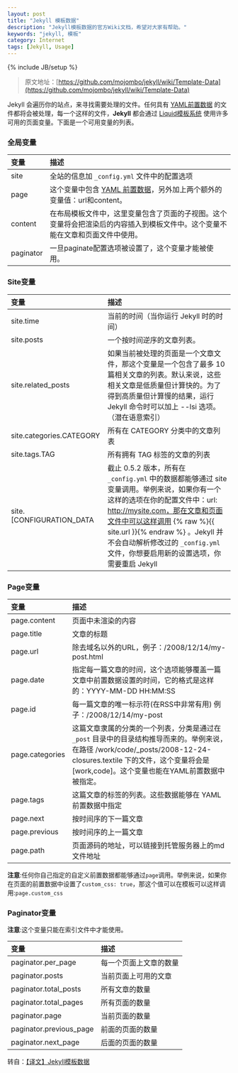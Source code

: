 ```yaml
---
layout: post
title: "Jekyll 模板数据"
description: "Jekyll模板数据的官方Wiki文档，希望对大家有帮助。"
keywords: "jekyll, 模板"
category: Internet
tags: [Jekyll, Usage]
---
```

{% include JB/setup %}

> 原文地址：[https://github.com/mojombo/jekyll/wiki/Template-Data](https://github.com/mojombo/jekyll/wiki/Template-Data)

Jekyll 会遍历你的站点，来寻找需要处理的文件。任何具有 [YAML前置数据](/internet/2013-07/jekyll-yaml-front-matter.html) 的文件都将会被处理，每一个这样的文件，**Jekyll** 都会通过 [Liquid模板系统](http://wiki.github.com/shopify/liquid/liquid-for-designers) 使用许多可用的页面变量。下面是一个可用变量的列表。

### 全局变量

|变量|描述
|:---|:---
|site|全站的信息加 `_config.yml` 文件中的配置选项
|page|这个变量中包含 [YAML 前置数据](internet/2013-07/jekyll-yaml-front-matter.html)，另外加上两个额外的变量值：url和content。
|content|在布局模板文件中，这里变量包含了页面的子视图。这个变量将会把渲染后的内容插入到模板文件中。这个变量不能在文章和页面文件中使用。
|paginator|一旦paginate配置选项被设置了，这个变量才能被使用。

### Site变量

|变量|描述
|:---|:---
|site.time|当前的时间（当你运行 Jekyll 时的时间）
|site.posts|一个按时间逆序的文章列表。
|site.related_posts|如果当前被处理的页面是一个文章文件，那这个变量是一个包含了最多 10 篇相关文章的列表。默认来说，这些相关文章是低质量但计算快的。为了得到高质量但计算慢的结果，运行 Jekyll 命令时可以加上 --lsi 选项。（潜在语意索引）
|site.categories.CATEGORY|所有在 CATEGORY 分类中的文章列表
|site.tags.TAG|所有拥有 TAG 标签的文章的列表
|site.[CONFIGURATION_DATA|截止 0.5.2 版本，所有在 `_config.yml` 中的数据都能够通过 site 变量调用。举例来说，如果你有一个这样的选项在你的配置文件中：url: http://mysite.com，那在文章和页面文件中可以这样调用 {% raw %}{{ site.url }}{% endraw %} 。Jekyll 并不会自动解析修改过的 `_config.yml` 文件，你想要启用新的设置选项，你需要重启 Jekyll

### Page变量

|变量|描述
|:---|:---
|page.content|页面中未渲染的内容
|page.title|文章的标题
|page.url|除去域名以外的URL，例子：/2008/12/14/my-post.html
|page.date|指定每一篇文章的时间，这个选项能够覆盖一篇文章中前置数据设置的时间，它的格式是这样的：YYYY-MM-DD HH:MM:SS
|page.id|每一篇文章的唯一标示符(在RSS中非常有用) 例子：/2008/12/14/my-post
|page.categories|这篇文章隶属的分类的一个列表，分类是通过在 `_post` 目录中的目录结构推导而来的。举例来说，在路径 /work/code/_posts/2008-12-24-closures.textile 下的文件，这个变量将会是 [work,code]。这个变量也能在YAML前置数据中被指定。
|page.tags|这篇文章的标签的列表。这些数据能够在 YAML 前置数据中指定
|page.next|按时间序的下一篇文章
|page.previous|按时间序的上一篇文章
|page.path|页面源码的地址，可以链接到托管服务器上的md文件地址

**注意**:任何你自己指定的自定义前置数据都能够通过`page`调用。举例来说，如果你在页面的前置数据中设置了`custom_css: true`，那这个值可以在模板可以这样调用:`page.custom_css`

### Paginator变量

**注意**:这个变量只能在索引文件中才能使用。

|变量|描述
|:---|:---
|paginator.per_page|每一个页面上文章的数量
|paginator.posts|当前页面上可用的文章
|paginator.total_posts|所有文章的数量
|paginator.total_pages|所有页面的数量
|paginator.page|当前页面的数量
|paginator.previous_page|前面的页面的数量
|paginator.next_page|后面的页面的数量

转自：[【译文】Jekyll模板数据](http://zhouyichu.com/%E7%BF%BB%E8%AF%91/2012/12/05/Jekyll-Wiki-Template-Data.html)